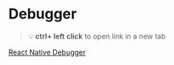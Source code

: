 # Debugger 


> :bulb: **ctrl+ left click** to open link in a new tab 

[React Native Debugger](https://github.com/jhen0409/react-native-debugger)